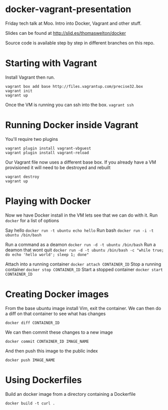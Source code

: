 docker-vagrant-presentation
===========================

Friday tech talk at Moo.
Intro into Docker, Vagrant and other stuff.

Slides can be found at http://slid.es/thomaswelton/docker

Source code is available step by step in different branches on this repo.

# Starting with Vagrant

Install Vagrant then run.

```
vagrant box add base http://files.vagrantup.com/precise32.box
vagrant init
vagrant up
```

Once the VM is running you can ssh into the box. `vagrant ssh`

# Running Docker inside Vagrant

You'll require two plugins

```
vagrant plugin install vagrant-vbguest
vagrant plugin install vagrant-reload
```

Our Vagrant file now uses a different base box. If you already have a VM provisioned it will need to be destroyed and rebuilt

```
vagrant destroy
vagrant up
```

# Playing with Docker

Now we have Docker install in the VM lets see that we can do with it. Run `docker` for a list of options

Say hello `docker run -t ubuntu echo hello`
Run bash `docker run -i -t ubuntu /bin/bash`

Run a command as a deamon `docker run -d -t ubuntu /bin/bash`
Run a deamon that wont quit `docker run -d -t ubuntu /bin/bash -c "while true; do echo 'hello world'; sleep 1; done"`

Attach into a running container `docker attach CONTAINER_ID`
Stop a running container `docker stop CONTAINER_ID`
Start a stopped container `docker start CONTAINER_ID`


# Creating Docker images

From the base ubuntu image install Vim, exit the container.
We can then do a diff on that container to see what has changes

```
docker diff CONTAINER_ID
```

We can then commit these changes to a new image

```
docker commit CONTAINER_ID IMAGE_NAME
```

And then push this image to the public index

```
docker push IMAGE_NAME
```

# Using Dockerfiles

Build an docker image from a directory containing a Dockerfile

```
docker build -t curl .
```

